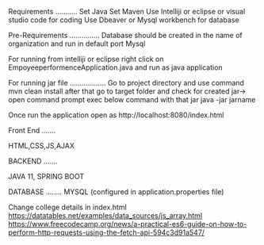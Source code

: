 Requirements
...........
Set Java 
Set Maven
Use Intelliji or eclipse or visual studio code for coding
Use Dbeaver or Mysql workbench for database

Pre-Requirements
...............
Database should be created in the name of organization and run in default port Mysql

For running from intelliji or eclipse 
right click on EmpoyeeperformenceApplication.java and run as java application

For running jar file
..................
Go to project directory and use command mvn clean install
after that go to target folder and check for created jar-> open command prompt
exec below command with that jar
java -jar jarname 

Once run the application open as
http://localhost:8080/index.html


Front End
.......

HTML,CSS,JS,AJAX

BACKEND
.......

JAVA 11, SPRING BOOT

DATABASE
........
MYSQL (configured in application.properties file)

Change college details in index.html
https://datatables.net/examples/data_sources/js_array.html
https://www.freecodecamp.org/news/a-practical-es6-guide-on-how-to-perform-http-requests-using-the-fetch-api-594c3d91a547/
